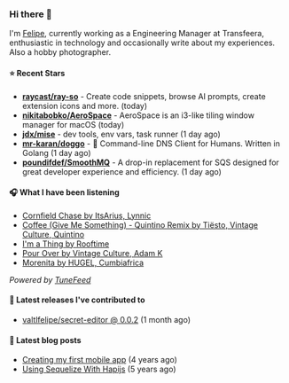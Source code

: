 ### Hi there 👋

I'm [Felipe](https://felipevm.com), currently working as a Engineering Manager at Transfeera, enthusiastic in technology and occasionally write about my experiences. Also a hobby photographer.

#### ⭐ Recent Stars
- **[raycast/ray-so](https://github.com/raycast/ray-so)** - Create code snippets, browse AI prompts, create extension icons and more. (today)
- **[nikitabobko/AeroSpace](https://github.com/nikitabobko/AeroSpace)** - AeroSpace is an i3-like tiling window manager for macOS (today)
- **[jdx/mise](https://github.com/jdx/mise)** - dev tools, env vars, task runner (1 day ago)
- **[mr-karan/doggo](https://github.com/mr-karan/doggo)** - :dog: Command-line DNS Client for Humans. Written in Golang (1 day ago)
- **[poundifdef/SmoothMQ](https://github.com/poundifdef/SmoothMQ)** - A drop-in replacement for SQS designed for great developer experience and efficiency.  (1 day ago)

#### 🎧 What I have been listening
- [Cornfield Chase by ItsArius, Lynnic](https://open.spotify.com/track/2Bz1aTnk3QLWkv89jHsMcb)
- [Coffee (Give Me Something) - Quintino Remix by Tiësto, Vintage Culture, Quintino](https://open.spotify.com/track/7DiSsA1LRHAFXGbdbThK1m)
- [I&#39;m a Thing by Rooftime](https://open.spotify.com/track/4bsF9lJW2nZ0KXpmVONrv9)
- [Pour Over by Vintage Culture, Adam K](https://open.spotify.com/track/574kOxVgCcy70oq623rvPE)
- [Morenita by HUGEL, Cumbiafrica](https://open.spotify.com/track/0pIiCv0GdhtsOjCJ5Y7zHj)

_Powered by [TuneFeed](https://tunefeed.app?ref=valtlfelipe-gh-profile)_ 

#### 🚀 Latest releases I've contributed to


- [valtlfelipe/secret-editor @ 0.0.2](https://github.com/valtlfelipe/secret-editor/releases/tag/0.0.2) (1 month ago)

#### 📄 Latest blog posts
- [Creating my first mobile app](https://felipevm.com/posts/creating-my-first-mobile-app/) (4 years ago)
- [Using Sequelize With Hapijs](https://felipevm.com/posts/using-sequelize-with-hapijs/) (5 years ago)
